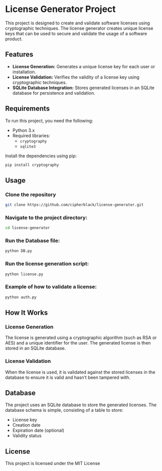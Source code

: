 
# License Generator Project

This project is designed to create and validate software licenses using cryptographic techniques. The license generator creates unique license keys that can be used to secure and validate the usage of a software product.

## Features

- **License Generation:** Generates a unique license key for each user or installation.
- **License Validation:** Verifies the validity of a license key using cryptographic techniques.
- **SQLite Database Integration:** Stores generated licenses in an SQLite database for persistence and validation.

## Requirements

To run this project, you need the following:
- Python 3.x
- Required libraries:
  - `cryptography`
  - `sqlite3`

Install the dependencies using pip:

```bash
pip install cryptography
```

## Usage

### Clone the repository

```bash
git clone https://github.com/cipherblack/license-generator.git
```

### Navigate to the project directory:

```bash
cd license-generator
```

### Run the Database file:

```bash
python DB.py
```

### Run the license generation script:

```bash
python license.py
```

### Example of how to validate a license:

```bash
python auth.py
```

## How It Works

### License Generation

The license is generated using a cryptographic algorithm (such as RSA or AES) and a unique identifier for the user. The generated license is then stored in an SQLite database.

### License Validation

When the license is used, it is validated against the stored licenses in the database to ensure it is valid and hasn’t been tampered with.

## Database

The project uses an SQLite database to store the generated licenses. The database schema is simple, consisting of a table to store:

- License key
- Creation date
- Expiration date (optional)
- Validity status

## License

This project is licensed under the MIT License
